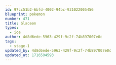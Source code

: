 ```yaml
---
id: 97cc51b2-6bfd-4002-94bc-931022005456
blueprint: pokemon
number: 471
title: Glaceon
types:
  - ice
author: 4d8d6ede-5963-429f-9c2f-74b897007e0c
tags:
  - stage-1
updated_by: 4d8d6ede-5963-429f-9c2f-74b897007e0c
updated_at: 1716504593
---
```

